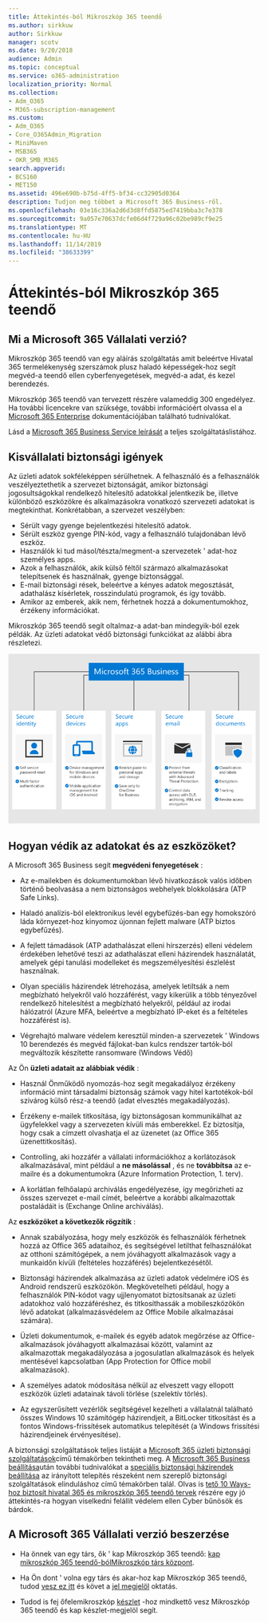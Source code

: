 ```yaml
---
title: Áttekintés-ból Mikroszkóp 365 teendő
ms.author: sirkkuw
author: Sirkkuw
manager: scotv
ms.date: 9/20/2018
audience: Admin
ms.topic: conceptual
ms.service: o365-administration
localization_priority: Normal
ms.collection:
- Adm_O365
- M365-subscription-management
ms.custom:
- Adm_O365
- Core_O365Admin_Migration
- MiniMaven
- MSB365
- OKR_SMB_M365
search.appverid:
- BCS160
- MET150
ms.assetid: 496e690b-b75d-4ff5-bf34-cc32905d0364
description: Tudjon meg többet a Microsoft 365 Business-ről.
ms.openlocfilehash: 03e16c336a2d6d3d8ffd5875ed7419bba3c7e378
ms.sourcegitcommit: 9a057e70637dcfe06d4f729a96c02be989cf9e25
ms.translationtype: MT
ms.contentlocale: hu-HU
ms.lasthandoff: 11/14/2019
ms.locfileid: "38633399"
---
```

# <a name="overview-of-microsoft-365-business"></a>Áttekintés-ból Mikroszkóp 365 teendő

## <a name="what-is-microsoft-365-business"></a>Mi a Microsoft 365 Vállalati verzió?

Mikroszkóp 365 teendő van egy aláírás szolgáltatás amit beleértve Hivatal 365 termelékenység szerszámok plusz haladó képességek-hoz segít megvéd-a teendő ellen cyberfenyegetések, megvéd-a adat, és kezel berendezés.
  
Mikroszkóp 365 teendő van tervezett részére valameddig 300 engedélyez. Ha további licencekre van szüksége, további információért olvassa el a [Microsoft 365 Enterprise](https://go.microsoft.com/fwlink/p/?linkid=860986) dokumentációjában található tudnivalókat.

Lásd a [Microsoft 365 Business Service leírását](https://docs.microsoft.com/office365/servicedescriptions/microsoft-365-service-descriptions/microsoft-365-business-service-description) a teljes szolgáltatáslistához.
  
## <a name="small-business-security-needs"></a>Kisvállalati biztonsági igények

Az üzleti adatok sokféleképpen sérülhetnek. A felhasználó és a felhasználók veszélyeztethetik a szervezet biztonságát, amikor biztonsági jogosultságokkal rendelkező hitelesítő adatokkal jelentkezik be, illetve különböző eszközökre és alkalmazásokra vonatkozó szervezeti adatokat is megtekinthat. Konkrétabban, a szervezet veszélyben:

- Sérült vagy gyenge bejelentkezési hitelesítő adatok.
- Sérült eszköz gyenge PIN-kód, vagy a felhasználó tulajdonában lévő eszköz.
- Használók ki tud másol/tészta/megment-a szervezetek ' adat-hoz személyes apps.
- Azok a felhasználók, akik külső féltől származó alkalmazásokat telepítsenek és használnak, gyenge biztonsággal.
- E-mail biztonsági rések, beleértve a kényes adatok megosztását, adathalász kísérletek, rosszindulatú programok, és így tovább.
- Amikor az emberek, akik nem, férhetnek hozzá a dokumentumokhoz, érzékeny információkat.

Mikroszkóp 365 teendő segít oltalmaz-a adat-ban mindegyik-ból ezek példák. Az üzleti adatokat védő biztonsági funkciókat az alábbi ábra részletezi.

![Egy alak, amely megmutatja, hogyan védi a M365B a vállalkozás.](media/m365businessvalueadd.png)

## <a name="how-your-data-and-devices-are-protected"></a>Hogyan védik az adatokat és az eszközöket?

A Microsoft 365 Business segít **megvédeni fenyegetések** :

- Az e-mailekben és dokumentumokban lévő hivatkozások valós időben történő beolvasása a nem biztonságos webhelyek blokkolására (ATP Safe Links).

- Haladó analízis-ból elektronikus levél egybefűzés-ban egy homokszóró láda környezet-hoz kinyomoz újonnan fejlett malware (ATP biztos egybefűzés). 

- A fejlett támadások (ATP adathalászat elleni hírszerzés) elleni védelem érdekében lehetővé teszi az adathalászat elleni házirendek használatát, amelyek gépi tanulási modelleket és megszemélyesítési észlelést használnak. 

- Olyan speciális házirendek létrehozása, amelyek letiltsák a nem megbízható helyekről való hozzáférést, vagy kikerülik a több tényezővel rendelkező hitelesítést a megbízható helyekről, például az irodai hálózatról (Azure MFA, beleértve a megbízható IP-eket és a feltételes hozzáférést is). 

- Végrehajtó malware védelem keresztül minden-a szervezetek ' Windows 10 berendezés és megvéd fájlokat-ban kulcs rendszer tartók-ból megváltozik készítette ransomware (Windows Védő)

Az Ön **üzleti adatait az alábbiak védik** :

- Használ Önműködő nyomozás-hoz segít megakadályoz érzékeny információ mint társadalmi biztonság számok vagy hitel kartotékok-ból szivárog külső rész-a teendő (adat elvesztés megakadályozás). 

- Érzékeny e-mailek titkosítása, így biztonságosan kommunikálhat az ügyfelekkel vagy a szervezeten kívüli más emberekkel. Ez biztosítja, hogy csak a címzett olvashatja el az üzenetet (az Office 365 üzenettitkosítás).

- Controlling, aki hozzáfér a vállalati információkhoz a korlátozások alkalmazásával, mint például a **ne másolással** , és ne **továbbítsa** az e-mailre és a dokumentumokra (Azure Information Protection, 1. terv).

- A korlátlan felhőalapú archiválás engedélyezése, így megőrizheti az összes szervezet e-mail címét, beleértve a korábbi alkalmazottak postaládáit is (Exchange Online archiválás).

Az **eszközöket a következők rögzítik** :

- Annak szabályozása, hogy mely eszközök és felhasználók férhetnek hozzá az Office 365 adataihoz, és segítségével letilthat felhasználókat az otthoni számítógépek, a nem jóváhagyott alkalmazások vagy a munkaidőn kívüli (feltételes hozzáférés) bejelentkezésétől.

- Biztonsági házirendek alkalmazása az üzleti adatok védelmére iOS és Android rendszerű eszközökön. Megkövetelheti például, hogy a felhasználók PIN-kódot vagy ujjlenyomatot biztosítsanak az üzleti adatokhoz való hozzáféréshez, és titkosíthassák a mobileszközökön lévő adatokat (alkalmazásvédelem az Office Mobile alkalmazásai számára).

- Üzleti dokumentumok, e-mailek és egyéb adatok megőrzése az Office-alkalmazások jóváhagyott alkalmazásai között, valamint az alkalmazottak megakadályozása a jogosulatlan alkalmazások és helyek mentésével kapcsolatban (App Protection for Office mobil alkalmazások).

- A személyes adatok módosítása nélkül az elveszett vagy ellopott eszközök üzleti adatainak távoli törlése (szelektív törlés).

- Az egyszerűsített vezérlők segítségével kezelheti a vállalatnál található összes Windows 10 számítógép házirendjeit, a BitLocker titkosítást és a fontos Windows-frissítések automatikus telepítését (a Windows frissítési házirendjeinek érvényesítése).

A biztonsági szolgáltatások teljes listáját a [Microsoft 365 üzleti biztonsági szolgáltatások](security-features.md)című témakörben tekintheti meg. A [Microsoft 365 Business beállítása](set-up.md)után további tudnivalókat a [speciális biztonsági házirendek beállítása](set-up-advanced-security.md) az irányított telepítés részeként nem szereplő biztonsági szolgáltatások elinduláshoz című témakörben talál. Olvas is [tető 10 Ways-hoz biztosít hivatal 365 és mikroszkóp 365 teendő tervek](https://docs.microsoft.com/office365/admin/security-and-compliance/secure-your-business-data) részére egy jó áttekintés-ra hogyan viselkedni felállít védelem ellen Cyber bűnösök és bárdok.

## <a name="get-microsoft-365-business"></a>A Microsoft 365 Vállalati verzió beszerzése

- Ha önnek van egy társ, ők ' kap Mikroszkóp 365 teendő: [kap mikroszkóp 365 teendő-bólMikroszkóp társ központ](get-microsoft-365-business.md#get-microsoft-365-business-from-microsoft-partner-center).

- Ha Ön dont ' volna egy társ és akar-hoz kap Mikroszkóp 365 teendő, tudod [vesz ez itt](https://www.microsoft.com/microsoft-365/business) és követ a [jel megjelöl](sign-up.md) oktatás.

- Tudod is fej őfelemikroszkóp [készlet](https://www.microsoft.com/store/locations/find-a-store?icid=en-us_UF_FAS) -hoz mindkettő vesz Mikroszkóp 365 teendő és kap készlet-megjelöl segít.
